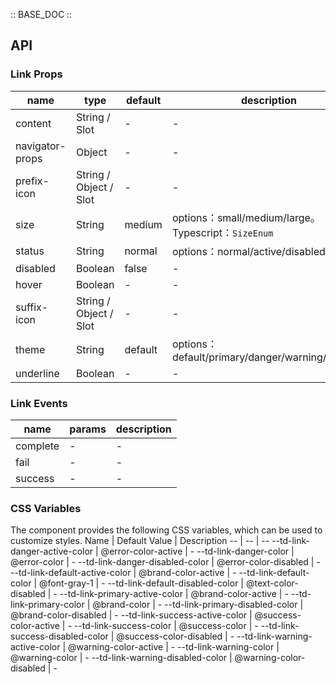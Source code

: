 :: BASE_DOC ::

## API
### Link Props

name | type | default | description | required
-- | -- | -- | -- | --
content | String / Slot | - | \- | N
navigator-props | Object | - | \- | N
prefix-icon | String / Object / Slot | - | \- | N
size | String | medium | options：small/medium/large。Typescript：`SizeEnum` | N
status | String | normal | options：normal/active/disabled | N
disabled | Boolean | false | \- | N
hover | Boolean | - | \- | N
suffix-icon | String / Object / Slot | - | \- | N
theme | String | default | options：default/primary/danger/warning/success | N
underline | Boolean | - | \- | N

### Link Events

name | params | description
-- | -- | --
complete | \- | \-
fail | \- | \-
success | \- | \-


### CSS Variables
The component provides the following CSS variables, which can be used to customize styles.
Name | Default Value | Description 
-- | -- | --
--td-link-danger-active-color | @error-color-active | - 
--td-link-danger-color | @error-color | - 
--td-link-danger-disabled-color | @error-color-disabled | - 
--td-link-default-active-color | @brand-color-active | - 
--td-link-default-color | @font-gray-1 | - 
--td-link-default-disabled-color | @text-color-disabled | - 
--td-link-primary-active-color | @brand-color-active | - 
--td-link-primary-color | @brand-color | - 
--td-link-primary-disabled-color | @brand-color-disabled | - 
--td-link-success-active-color | @success-color-active | - 
--td-link-success-color | @success-color | - 
--td-link-success-disabled-color | @success-color-disabled | - 
--td-link-warning-active-color | @warning-color-active | - 
--td-link-warning-color | @warning-color | - 
--td-link-warning-disabled-color | @warning-color-disabled | - 
